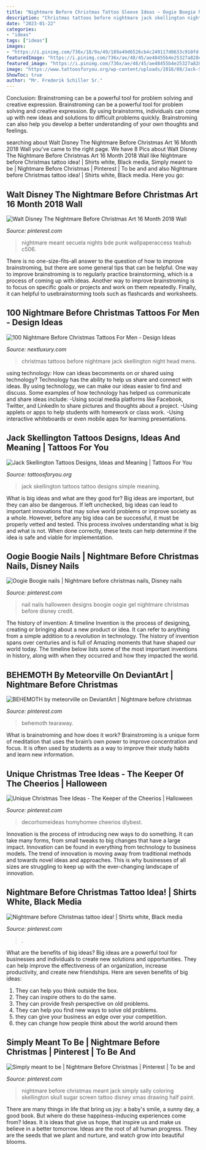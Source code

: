 ```yaml
---
title: "Nightmare Before Christmas Tattoo Sleeve Ideas ~ Oogie Boogie Nails"
description: "Christmas tattoos before nightmare jack skellington night head mens"
date: "2023-01-22"
categories:
- "ideas"
tags: ["ideas"]
images:
- "https://i.pinimg.com/736x/18/9a/49/189a49d6526cb4c249117d0633c910fd--nightmare-before-christmas-tattoo-comic-book.jpg"
featuredImage: "https://i.pinimg.com/736x/ae/48/45/ae48455b4e25327a828e800c3c2473bc.jpg"
featured_image: "https://i.pinimg.com/736x/ae/48/45/ae48455b4e25327a828e800c3c2473bc.jpg"
image: "https://www.tattoosforyou.org/wp-content/uploads/2016/08/Jack-Skellington-Tattoo-Simple.jpg"
ShowToc: true
author: "Mr. Frederik Schiller Sr."
---
```



Conclusion: Brainstroming can be a powerful tool for problem solving and creative expression.
Brainstroming can be a powerful tool for problem solving and creative expression. By using brainstorms, individuals can come up with new ideas and solutions to difficult problems quickly. Brainstroming can also help you develop a better understanding of your own thoughts and feelings.

	

		
searching about Walt Disney The Nightmare Before Christmas Art 16 Month 2018 Wall you've came to the right page. We have 8 Pics about Walt Disney The Nightmare Before Christmas Art 16 Month 2018 Wall like Nightmare before Christmas tattoo idea! | Shirts white, Black media, Simply meant to be | Nightmare Before Christmas | Pinterest | To be and and also Nightmare before Christmas tattoo idea! | Shirts white, Black media. Here you go:
		
    
## Walt Disney The Nightmare Before Christmas Art 16 Month 2018 Wall

<img loading=lazy src="https://i.pinimg.com/originals/bd/aa/0f/bdaa0f0dcec1f69ea0928d5c1e8edbdc.png" onerror="this.onerror=null;this.src='https://tse2.mm.bing.net/th?id=OIP.Df50ACzi7nNLcskQGDy0gAHaHa&amp;pid=15.1';" alt="Walt Disney The Nightmare Before Christmas Art 16 Month 2018 Wall">

_Source: pinterest.com_

>nightmare meant secuela nights bde punk wallpaperaccess teahub c506. 

	

There is no one-size-fits-all answer to the question of how to improve brainstroming, but there are some general tips that can be helpful. One way to improve brainstroming is to regularly practice brainstorming, which is a process of coming up with ideas. Another way to improve brainstroming is to focus on specific goals or projects and work on them repeatedly. Finally, it can helpful to usebrainstorming tools such as flashcards and worksheets.

    
## 100 Nightmare Before Christmas Tattoos For Men - Design Ideas

<img loading=lazy src="http://nextluxury.com/wp-content/uploads/jack-skellington-head-mens-night-before-christmas-upper-arm-tattoos.jpg" onerror="this.onerror=null;this.src='https://tse2.mm.bing.net/th?id=OIP.HR8Gw13AR1TKakym57ld3gHaGv&amp;pid=15.1';" alt="100 Nightmare Before Christmas Tattoos For Men - Design Ideas">

_Source: nextluxury.com_

>christmas tattoos before nightmare jack skellington night head mens. 

	

using technology: How can ideas becomments on or shared using technology?
Technology has the ability to help us share and connect with ideas. By using technology, we can make our ideas easier to find and discuss. Some examples of how technology has helped us communicate and share ideas include: 
-Using social media platforms like Facebook, Twitter, and LinkedIn to share pictures and thoughts about a project. 
-Using applets or apps to help students with homework or class work. 
-Using interactive whiteboards or even mobile apps for learning presentations.

    
## Jack Skellington Tattoos Designs, Ideas And Meaning | Tattoos For You

<img loading=lazy src="https://www.tattoosforyou.org/wp-content/uploads/2016/08/Jack-Skellington-Tattoo-Simple.jpg" onerror="this.onerror=null;this.src='https://tse3.mm.bing.net/th?id=OIP.FcMzJSdZc5yWjgRCYDCUBwHaLr&amp;pid=15.1';" alt="Jack Skellington Tattoos Designs, Ideas and Meaning | Tattoos For You">

_Source: tattoosforyou.org_

>jack skellington tattoos tattoo designs simple meaning. 

	

What is big ideas and what are they good for?
Big ideas are important, but they can also be dangerous. If left unchecked, big ideas can lead to important innovations that may solve world problems or improve society as a whole. However, before any big idea can be successful, it must be properly vetted and tested. This process involves understanding what is big and what is not. When done correctly, these tests can help determine if the idea is safe and viable for implementation.

    
## Oogie Boogie Nails | Nightmare Before Christmas Nails, Disney Nails

<img loading=lazy src="https://i.pinimg.com/736x/ae/48/45/ae48455b4e25327a828e800c3c2473bc.jpg" onerror="this.onerror=null;this.src='https://tse3.mm.bing.net/th?id=OIP.H-GhAzta_7ZskURZnr_HKQHaHP&amp;pid=15.1';" alt="Oogie Boogie nails | Nightmare before christmas nails, Disney nails">

_Source: pinterest.com_

>nail nails halloween designs boogie oogie gel nightmare christmas before disney credit. 

	

The history of invention: A timeline
Invention is the process of designing, creating or bringing about a new product or idea. It can refer to anything from a simple addition to a revolution in technology. The history of invention spans over centuries and is full of Amazing moments that have shaped our world today. 
The timeline below lists some of the most important inventions in history, along with when they occurred and how they impacted the world.

    
## BEHEMOTH By Meteorville On DeviantArt | Nightmare Before Christmas

<img loading=lazy src="https://i.pinimg.com/originals/2c/0f/76/2c0f76566a2d83fa9c49cebefc1ec2ec.jpg" onerror="this.onerror=null;this.src='https://tse2.mm.bing.net/th?id=OIP.-Icu8PnHxvlK2X2qWAcF3wHaKK&amp;pid=15.1';" alt="BEHEMOTH by meteorville on DeviantArt | Nightmare before christmas">

_Source: pinterest.com_

>behemoth tearaway. 

	

What is brainstroming and how does it work?
Brainstroming is a unique form of meditation that uses the brain’s own power to improve concentration and focus. It is often used by students as a way to improve their study habits and learn new information.

    
## Unique Christmas Tree Ideas - The Keeper Of The Cheerios | Halloween

<img loading=lazy src="https://i.pinimg.com/736x/07/87/f3/0787f385e21f80b940f0c933bb5a0409.jpg" onerror="this.onerror=null;this.src='https://tse1.mm.bing.net/th?id=OIP.a_5FTanHzc42-6qgSIH0CAHaMS&amp;pid=15.1';" alt="Unique Christmas Tree Ideas - The Keeper of the Cheerios | Halloween">

_Source: pinterest.com_

>decorhomeideas homyhomee cheerios diybest. 

	

Innovation is the process of introducing new ways to do something. It can take many forms, from small tweaks to big changes that have a large impact. Innovation can be found in everything from technology to business models. The trend of innovation is moving away from traditional methods and towards novel ideas and approaches. This is why businesses of all sizes are struggling to keep up with the ever-changing landscape of innovation.

    
## Nightmare Before Christmas Tattoo Idea! | Shirts White, Black Media

<img loading=lazy src="https://i.pinimg.com/736x/18/9a/49/189a49d6526cb4c249117d0633c910fd--nightmare-before-christmas-tattoo-comic-book.jpg" onerror="this.onerror=null;this.src='https://tse1.mm.bing.net/th?id=OIP.SVdF-t9XgFWe5OqtuH1SAAHaNJ&amp;pid=15.1';" alt="Nightmare before Christmas tattoo idea! | Shirts white, Black media">

_Source: pinterest.com_

>. 

	

What are the benefits of big ideas?
Big ideas are a powerful tool for businesses and individuals to create new solutions and opportunities. They can help improve the effectiveness of an organization, increase productivity, and create new friendships. Here are seven benefits of big ideas:
1. They can help you think outside the box.
2. They can inspire others to do the same.
3. They can provide fresh perspective on old problems.
4. They can help you find new ways to solve old problems.
5. they can give your business an edge over your competition.
6. they can change how people think about the world around them     
    
## Simply Meant To Be | Nightmare Before Christmas | Pinterest | To Be And

<img loading=lazy src="https://s-media-cache-ak0.pinimg.com/736x/1b/1d/97/1b1d9774839fbb2634f3b8a57fd5db16.jpg" onerror="this.onerror=null;this.src='https://tse2.mm.bing.net/th?id=OIP.74hkO-C68qfIZG9bIb0GrAHaO0&amp;pid=15.1';" alt="Simply meant to be | Nightmare Before Christmas | Pinterest | To be and">

_Source: pinterest.com_

>nightmare before christmas meant jack simply sally coloring skellington skull sugar screen tattoo disney xmas drawing half paint. 

	

There are many things in life that bring us joy: a baby's smile, a sunny day, a good book. But where do these happiness-inducing experiences come from? Ideas. It is ideas that give us hope, that inspire us and make us believe in a better tomorrow. Ideas are the root of all human progress. They are the seeds that we plant and nurture, and watch grow into beautiful blooms.

